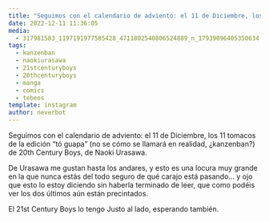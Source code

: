 ```yaml
---
title: "Seguimos con el calendario de adviento: el 11 de Diciembre, los 11 tomacos de la edición “tó guapa” (no se cómo se llamará en realidad, ¿kanzenban?) de 20th Century Boys, de Naoki Urasawa"
date: 2022-12-11 11:36:05
media: 
  - 317981583_1197191977585428_4711802540806524889_n_17939096405350634.jpg
tags: 
  - kanzenban
  - naokiurasawa
  - 21stcenturyboys
  - 20thcenturyboys
  - manga
  - comics
  - tebeos
template: instagram
author: neverbot
---
```


Seguimos con el calendario de adviento: el 11 de Diciembre, los 11 tomacos de la edición “tó guapa” (no se cómo se llamará en realidad, ¿kanzenban?) de 20th Century Boys, de Naoki Urasawa.

De Urasawa me gustan hasta los andares, y esto es una locura muy grande en la que nunca estás del todo seguro de qué carajo está pasando… y ojo que esto lo estoy diciendo sin haberla terminado de leer, que como podéis ver los dos últimos aún están precintados. 

El 21st Century Boys lo tengo Justo al lado, esperando también. 


